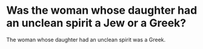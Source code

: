 # Was the woman whose daughter had an unclean spirit a Jew or a Greek?

The woman whose daughter had an unclean spirit was a Greek.
